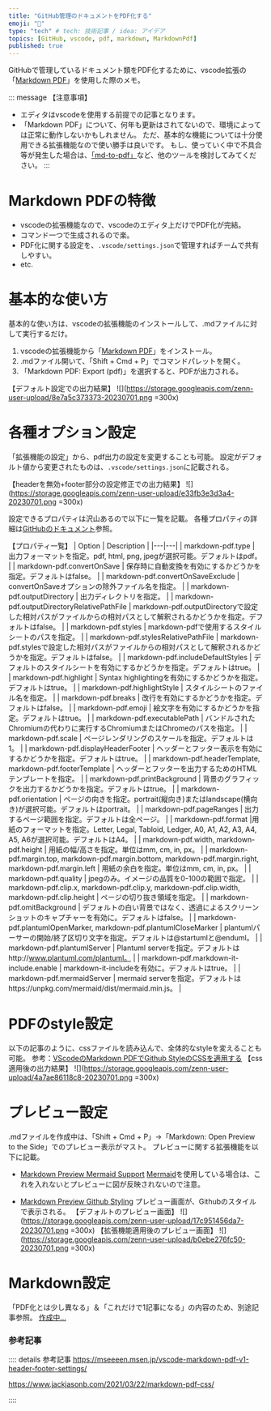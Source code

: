 ```yaml
---
title: "GitHub管理のドキュメントをPDF化する"
emoji: "🧾"
type: "tech" # tech: 技術記事 / idea: アイデア
topics: [GitHub, vscode, pdf, markdown, MarkdownPdf]
published: true
---
```

GitHubで管理しているドキュメント類をPDF化するために、vscode拡張の「[Markdown PDF](https://marketplace.visualstudio.com/items?itemName=yzane.markdown-pdf)」を使用した際のメモ。

::: message
【注意事項】
- エディタはvscodeを使用する前提での記事となります。
- 「Markdown PDF」について、何年も更新はされてないので、環境によっては正常に動作しないかもしれません。
ただ、基本的な機能については十分使用できる拡張機能なので使い勝手は良いです。
もし、使っていく中で不具合等が発生した場合は、[「md-to-pdf」](https://github.com/simonhaenisch/md-to-pdf)など、他のツールを検討してみてください。
:::

# Markdown PDFの特徴
- vscodeの拡張機能なので、vscodeのエディタ上だけでPDF化が完結。
- コマンド一つで生成されるので楽。
- PDF化に関する設定を、`.vscode/settings.json`で管理すればチームで共有しやすい。
- etc.

# 基本的な使い方
基本的な使い方は、vscodeの拡張機能のインストールして、.mdファイルに対して実行するだけ。
1. vscodeの拡張機能から「[Markdown PDF](https://marketplace.visualstudio.com/items?itemName=yzane.markdown-pdf)」をインストール。
2. .mdファイル開いて、「Shift + Cmd + P」でコマンドパレットを開く。
3. 「Markdown PDF: Export (pdf)」を選択すると、PDFが出力される。


【デフォルト設定での出力結果】
![](https://storage.googleapis.com/zenn-user-upload/8e7a5c373373-20230701.png =300x)

# 各種オプション設定
「拡張機能の設定」から、pdf出力の設定を変更することも可能。
設定がデフォルト値から変更されたものは、`.vscode/settings.json`に記載される。

【headerを無効+footer部分の設定修正での出力結果】
![](https://storage.googleapis.com/zenn-user-upload/e33fb3e3d3a4-20230701.png =300x)

設定できるプロパティは沢山あるので以下に一覧を記載。
各種プロパティの詳細は[GitHubのドキュメント](https://github.com/yzane/vscode-markdown-pdf/blob/master/README.ja.md#list)参照。

【プロパティ一覧】
| Option | Description |
|---|---|
| markdown-pdf.type | 出力フォーマットを指定。pdf, html, png, jpegが選択可能。デフォルトはpdf。 |
| markdown-pdf.convertOnSave | 保存時に自動変換を有効にするかどうかを指定。デフォルトはfalse。 |
| markdown-pdf.convertOnSaveExclude | convertOnSaveオプションの除外ファイル名を指定。 |
| markdown-pdf.outputDirectory | 出力ディレクトリを指定。 |
| markdown-pdf.outputDirectoryRelativePathFile | markdown-pdf.outputDirectoryで設定した相対パスがファイルからの相対パスとして解釈されるかどうかを指定。デフォルトはfalse。 |
| markdown-pdf.styles | markdown-pdfで使用するスタイルシートのパスを指定。 |
| markdown-pdf.stylesRelativePathFile | markdown-pdf.stylesで設定した相対パスがファイルからの相対パスとして解釈されるかどうかを指定。デフォルトはfalse。 |
| markdown-pdf.includeDefaultStyles | デフォルトのスタイルシートを有効にするかどうかを指定。デフォルトはtrue。 |
| markdown-pdf.highlight | Syntax highlightingを有効にするかどうかを指定。デフォルトはtrue。 |
| markdown-pdf.highlightStyle | スタイルシートのファイル名を指定。 |
| markdown-pdf.breaks | 改行を有効にするかどうかを指定。デフォルトはfalse。 |
| markdown-pdf.emoji | 絵文字を有効にするかどうかを指定。デフォルトはtrue。 |
| markdown-pdf.executablePath | バンドルされたChromiumの代わりに実行するChromiumまたはChromeのパスを指定。 |
| markdown-pdf.scale | ページレンダリングのスケールを指定。デフォルトは1。 |
| markdown-pdf.displayHeaderFooter | ヘッダーとフッター表示を有効にするかどうかを指定。デフォルトはtrue。 |
| markdown-pdf.headerTemplate, markdown-pdf.footerTemplate | ヘッダーとフッターを出力するためのHTMLテンプレートを指定。 |
| markdown-pdf.printBackground | 背景のグラフィックを出力するかどうかを指定。デフォルトはtrue。 |
| markdown-pdf.orientation | ページの向きを指定。portrait(縦向き)またはlandscape(横向き)が選択可能。デフォルトはportrait。 |
| markdown-pdf.pageRanges | 出力するページ範囲を指定。デフォルトは全ページ。 |
| markdown-pdf.format |用紙のフォーマットを指定。Letter, Legal, Tabloid, Ledger, A0, A1, A2, A3, A4, A5, A6が選択可能。デフォルトはA4。 |
| markdown-pdf.width, markdown-pdf.height | 用紙の幅/高さを指定。単位はmm, cm, in, px。 |
| markdown-pdf.margin.top, markdown-pdf.margin.bottom, markdown-pdf.margin.right, markdown-pdf.margin.left | 用紙の余白を指定。単位はmm, cm, in, px。 |
| markdown-pdf.quality | jpegのみ。イメージの品質を0-100の範囲で指定。 |
| markdown-pdf.clip.x, markdown-pdf.clip.y, markdown-pdf.clip.width, markdown-pdf.clip.height | ページの切り抜き領域を指定。 |
| markdown-pdf.omitBackground | デフォルトの白い背景ではなく、透過によるスクリーンショットのキャプチャーを有効に。デフォルトはfalse。 |
| markdown-pdf.plantumlOpenMarker, markdown-pdf.plantumlCloseMarker | plantumlパーサーの開始/終了区切り文字を指定。デフォルトは@startumlと@enduml。 |
| markdown-pdf.plantumlServer | Plantuml serverを指定。デフォルトはhttp://www.plantuml.com/plantuml。 |
| markdown-pdf.markdown-it-include.enable | markdown-it-includeを有効に。デフォルトはtrue。 |
| markdown-pdf.mermaidServer | mermaid serverを指定。デフォルトはhttps://unpkg.com/mermaid/dist/mermaid.min.js。 |


# PDFのstyle設定
以下の記事のように、cssファイルを読み込んで、全体的なstyleを変えることも可能。
参考：[VScodeのMarkdown PDFでGithub StyleのCSSを適用する](https://www.jackjasonb.com/2021/03/22/markdown-pdf-css/)
【css適用後の出力結果】
![](https://storage.googleapis.com/zenn-user-upload/4a7ae86118c8-20230701.png =300x)

# プレビュー設定
.mdファイルを作成中は、「Shift + Cmd + P」→「Markdown: Open Preview to the Side」でのプレビュー表示がマスト。
プレビューに関する拡張機能を以下に記載。

- [Markdown Preview Mermaid Support](https://marketplace.visualstudio.com/items?itemName=bierner.markdown-mermaid)
    [Mermaid](https://mermaid.js.org/)を使用している場合は、これを入れないとプレビューに図が反映されないので注意。

- [Markdown Preview Github Styling](https://marketplace.visualstudio.com/items?itemName=bierner.markdown-preview-github-styles)
    プレビュー画面が、Githubのスタイルで表示される。
    【デフォルトのプレビュー画面】
    ![](https://storage.googleapis.com/zenn-user-upload/17c951456da7-20230701.png =300x)
    【拡張機能適用後のプレビュー画面】
    ![](https://storage.googleapis.com/zenn-user-upload/b0ebe276fc50-20230701.png =300x)


# Markdown設定
「PDF化とは少し異なる」＆「これだけで1記事になる」の内容のため、別途記事参照。
[作成中...]()



### 参考記事
:::: details 参考記事
https://mseeeen.msen.jp/vscode-markdown-pdf-v1-header-footer-settings/

https://www.jackjasonb.com/2021/03/22/markdown-pdf-css/

::::

